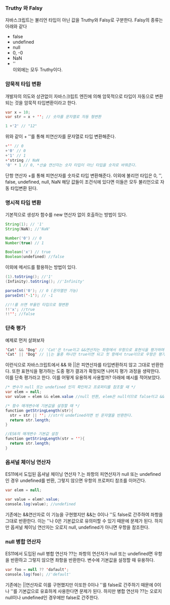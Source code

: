 ### Truthy 와 Falsy
자바스크립트는 불리언 타입이 아닌 값을 Truthy와 Falsy로 구분한다. Falsy의 종류는 아래와 같다
* false
* undefined
* null
* 0, -0
* NaN
* ''<br>
이외에는 모두 Truthy이다.

### 암묵적 타입 변환
개발자의 의도와 상관없이 자바스크립트 엔진에 의해 암묵적으로 타입이 자동으로 변환되는 것을 암묵적 타입변환이라고 한다.
``` java
var x = 10;
var str = x + ''; // 숫자를 문자열로 자동 형변환

1 +'2' // "12"
```
위와 같이 + ''를 통해 피연산자를 문자열로 타입 변환해준다.
```java
+'' // 0
+'0' // 0
+'1' // 1
+'string // NaN
'0' * 1 // 0, *산술 연산자는 숫자 타입이 아닌 타입을 숫자로 바꿔준다.
```
단항 연산자 +를 통해 피연산자를 숫자로 타입 변환해준다. 이외에 불리언 타입은 0, '', false, undefined, null, NaN 해당 값들이 조건식에 있다면 이들은 
모두 불리언으로 자동 타입변환 된다.

### 명시적 타입 변환
기본적으로 생성자 함수를 new 연산자 없이 호출하는 방법이 있다.
```java
String(1); // '1'
String(NaN); //'NaN'

Number('0') // 0
Number(true) // 1

Boolean('x') // true
Boolean(undefined) //false
```
이외에 메서드를 활용하는 방법이 있다.
```java
(1).toString(); //'1'
(Infinity).toString(); //'Infinity'

parseInt('0'); // 0 (문자열만 가능)
parseInt('-1'); // -1

//!!를 쓰면 부울린 타입으로 형변환
!!'x'; //true 
!!''; //false
```

### 단축 평가
예제로 먼저 살펴보자
```java
'Cat' && 'Dog' // 'Cat'은 true이고 &&연산자는 좌항에서 우항으로 표현식을 평가하며 &&연산자는 두 항 모두 true임을 확인한다. 따라서 'Cat'을 평가하고 'Dog'를 평가하고 'Dog'리턴
'Cat' || 'Dog' // ||는 둘중 하나만 true이면 되고 첫 항에서 true이므로 우항은 평가할 필요가 없다. 따라서 'Cat'을 반환
```
이런식으로 자바스크립트에서 && 와 ||은 피연산자를 타입변환하지 않고 그대로 반환한다. 또한 표현식을 평가하는 도중 평가 결과가 확정되면 나머지 평가 과정을 생략한다. 이를 단축 평가라고 한다.
이를 어떻게 유용하게 사용할까? 아래에 예시를 적어보았다.

```java
/* 변수가 null 또는 undefined 인지 확인하고 프로퍼티를 참조할 때 */
var elem = null;
var value = elem && elem.value //null 반환, elem은 null이므로 false이고 &&연산이므로 좌항에서 평가가 끝난다.

/* 함수 매개변수에 기본값을 설정할 때 */
function getStringLength(str){
  str = str || ''; //str이 undefined라면 빈 문자열을 반환한다.
  return str.length;
}

//ES6의 매개변수 기본값 설정
function getStringLength(str = ''){
  return str.length;
}
```

### 옵셔널 체이닝 연산자
ES11에서 도입된 옵셔널 체이닝 연산자 ?.는 좌항의 피연산자가 null 또는 undefined인 경우 undefined를 반환, 그렇지 않으면 우항의 프로퍼티 참조를 이어간다.
```java
var elem = null;

var value = elem?.value;
console.log(value); //undefined
```
기존에는 &&연산자로 이 기능을 구현했지만 &&는 0이나 ''도 false로 간주하여 좌항을 그대로 반환한다. 이는 ''나 0은 기본값으로 유의미할 수 있기 때문에 문제가 된다.
하지만 옵셔널 체이닝 연산자는 오로지 null, undefined가 아니면 우항을 참조한다.

### null 병합 연산자
ES11에서 도입된 null 병합 연산자 ??는 좌항의 연산자가 null 또는 undefined면 우항을 반환하고 그렇지 않으면 좌항을 반환한다. 변수에 기본값을 설정할 때 유용하다.
``` java
var foo = null ?? 'dafault';
console.log(foo); //'default'
```
기존에는 ||연산자로 이를 구현했지만 이또한 0이나 ''를 false로 간주하기 때문에 0이나 ''를 기본값으로 유효하게 사용한다면 문제가 된다. 하지만 병합 연산자 ??는 
오로지 null이나 undefined인 경우에만 false로 간주한다.











